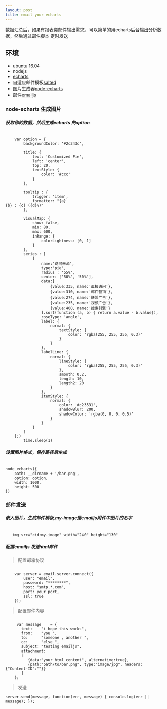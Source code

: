 ```yaml
---
layout: post
title: email your echarts
---
```


数据汇总后，如果有报表类邮件输出需求，可以简单的用echarts后台输出分析数据，然后通过邮件脚本
定时发送

## 环境

* ubuntu 16.04
* nodejs
* [echarts](https://github.com/ecomfe/echarts)
* 自适应邮件模板[salted](https://github.com/rodriguezcommaj/salted)
* 图片生成器[node-echarts](https://github.com/suxiaoxin/node-echarts)
* 邮件[emailjs](https://github.com/eleith/emailjs)

### node-echarts 生成图片
##### 获取你的数据，然后生成echarts 的option
<pre><code>
    var option = {
        backgroundColor: '#2c343c',

        title: {
            text: 'Customized Pie',
            left: 'center',
            top: 20,
            textStyle: {
                color: '#ccc'
            }
        },

        tooltip : {
            trigger: 'item',
            formatter: "{a} <br/>{b} : {c} ({d}%)"
        },

        visualMap: {
            show: false,
            min: 80,
            max: 600,
            inRange: {
                colorLightness: [0, 1]
            }
        },
        series : [
            {
                name:'访问来源',
                type:'pie',
                radius : '55%',
                center: ['50%', '50%'],
                data:[
                    {value:335, name:'直接访问'},
                    {value:310, name:'邮件营销'},
                    {value:274, name:'联盟广告'},
                    {value:235, name:'视频广告'},
                    {value:400, name:'搜索引擎'}
                ].sort(function (a, b) { return a.value - b.value}),
                roseType: 'angle',
                label: {
                    normal: {
                        textStyle: {
                            color: 'rgba(255, 255, 255, 0.3)'
                        }
                    }
                },
                labelLine: {
                    normal: {
                        lineStyle: {
                            color: 'rgba(255, 255, 255, 0.3)'
                        },
                        smooth: 0.2,
                        length: 10,
                        length2: 20
                    }
                },
                itemStyle: {
                    normal: {
                        color: '#c23531',
                        shadowBlur: 200,
                        shadowColor: 'rgba(0, 0, 0, 0.5)'
                    }
                }
            }
        ]
    };)
        time.sleep(1)
</code></pre>
##### 设置图片格式，保存路径后生成
<pre><code>
node_echarts({
    path: __dirname + '/bar.png',
    option: option,
    width: 1000,
    height: 500
})
</code></pre>
### 邮件发送
##### 嵌入图片，生成邮件模板,my-image是emailjs附件中图片的名字
<pre><code>
   img src="cid:my-image" width="240" height="130" 
</code></pre>
##### 配置emailjs 发送html邮件
> 配置邮箱协议
<pre><code>
    var server = email.server.connect({
        user: "email",
        password: "********",
        host: "smtp.*.com",
        port: your port,
        ssl: true
    });
</code></pre>
> 配置邮件内容
<pre><code>
     var message    = {
       text:    "i hope this works", 
       from:    "you <username@your-email.com>", 
       to:      "someone <someone@your-email.com>, another <another@your-email.com>",
       cc:      "else <else@your-email.com>",
       subject: "testing emailjs",
       attachment: 
       [
          {data:"your html content", alternative:true},
          {path:"path/to/bar.png", type:"image/jpg", headers:{"Content-ID":"<my-image>"}}
       ]
    };
</code></pre>
> 发送
```
server.send(message, function(err, message) { console.log(err || message); });
```


